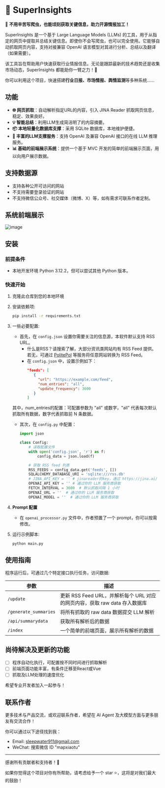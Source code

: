 
# 🚀 SuperInsights

🚀 **不用辛苦写爬虫，也能顷刻获取关键信息，助力开源情报加工！**

SuperInsights 是一个基于 Large Language Models (LLMs) 的工具，用于从指定的网页中提取并总结关键信息。即使你不会写爬虫，也可以完全使用。它能够自动抓取网页内容，支持对接兼容 OpenAI 语言模型对其进行分析、总结以及翻译（如果需要）。

该工具旨在帮助用户快速获取行业情报信息。无论是跟踪最新的技术趋势还是收集市场动态，SuperInsights 都能助你一臂之力！💪

你可以利用这个项目，快速搭建**行业日报、市场情报、舆情监测**等多种系统......

## 功能

- **🌐 网页抓取**：自动解析指定URL的内容，引入 JINA Reader 抓取网页信息，稳定、效果良好。
- **💡 智能总结**：利用LLM生成简洁明了的内容摘要。
- **📦 本地轻量化数据库支撑**：采用 SQLite 数据库，本地维护便捷。
- **🔗 丰富的LLM支撑服务**：支持 OpenAI 及兼容 OpenAI 接口的在线 LLM 推理服务。
- **📊 基础的前端展示系统**：提供一个基于 MVC 开发的简单的前端展示页面，用以向用户展示数据。

## 支持数据源

- 支持各种公开可访问的网站
- 不支持需要登录验证的网站
- 不支持微信公众号、社交媒体（微博、X）等，如有需求可联系作者定制。

## 系统前端展示

![image](https://github.com/user-attachments/assets/2bf08923-2699-4c1b-8bd9-035a871e76d7)


## 安装

### 前提条件
- 本地开发环境 Python 3.12.2，但可以尝试其他 Python 版本。

### 快速开始

1. 克隆此仓库到您的本地环境

2. 安装依赖项:
   ```bash
   pip install -r requirements.txt
   ```

3. 一些必要配置:
   - 首先，在 `config.json` 设置你需要关注的信息源，本软件默认支持 RSS URL。
     - 什么是RSS？请搜索了解，大部分资讯类网站均有 RSS Feed 提供。若无，可通过 [PolitePol](https://politepol.com/) 等服务将任意网站转换为 RSS Feed。
     - 在 `config.json` 中，设置示例如下：
       ```json
       "feeds": [
          {
            "url": "https://example.com/feed",
            "num_entries": "all", 
            "update_frequency": 3600 
          }
       ]
       ```
   其中，num_entries的配置：可配置参数为 "all" 或数字，"all" 代表每次默认抓取所有数据，数字代表抓取前 N 条数据。
   
   - 其次，在 `config.py` 中配置：
     ```python
     import json
     
     class Config:
         # 读取配置文件
         with open('config.json', 'r') as f:
             config_data = json.load(f)
     
         # 获取 RSS feed 列表
         RSS_FEEDS = config_data.get('feeds', [])
         SQLALCHEMY_DATABASE_URI = 'sqlite:///rss.db'
         # JINA_API_KEY = '' # jinareader的key，通过 https://jina.ai/ 获取
         OPENAI_API_KEY = '' # 通过你的 LLM 服务商获取
         FETCH_INTERVAL = 3600  # 默认抓取间隔 1 小时
         OPENAI_URL = ''  # 通过你的 LLM 服务商获取
         OPENAI_MODEL = ''  # 通过你的 LLM 服务商获取
     ```
5. **Prompt 配置**
   - 在 `openai_processor.py` 文件中，作者预置了一个 prompt，你可以按需修改。

6. 运行示例脚本:
   ```bash
   python main.py
   ```

## 使用指南

程序运行后，可通过几个特定接口执行任务，访问数据:

| 参数                  | 描述                                                                 |
|-----------------------|----------------------------------------------------------------------|
| `/update`             | 更新 RSS Feed URL，并解析每个 URL 对应的网页内容，获取 raw data 存入数据库  | 
| `/generate_summaries` | 将所有抓取的 raw data 数据提交 LLM 解析                                   | 
| `/api/summarydata`    | 获取所有解析后的数据                                                 | 
| `/index`              | 一个简单的前端页面，展示所有解析的数据                                | 

## 尚待解决及更新的功能

- [ ] 程序自动化执行，可配置按不同时间进行抓取解析
- [ ] 前端页面功能丰富，有条件迁移至React或Vue
- [ ] 抓取及LLM处理的速度优化

希望专业开发者加入一起参与！

## 联系作者

更多技术与产品交流，或欢迎联系作者，希望在 AI Agent 及大模型方面与更多朋友有交流合作！

你可以通过以下途径找到我：

- Email: sleepwater911@gmail.com
- WeChat: 搜索微信 ID "mapxiaotu"

---

感谢所有贡献者和支持者！👏

如果你觉得这个项目对你有所帮助，请考虑给予一个 star ⭐️，这将是对我们最大的鼓励！
